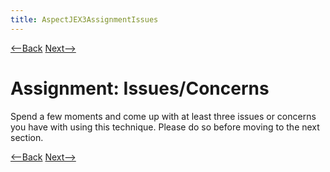 ```yaml
---
title: AspectJEX3AssignmentIssues
---
```

[<--Back](AspectJEX3ApplicationsOfIntroduction) [Next-->](AspectJEX3IssuesConcerns)

# Assignment: Issues/Concerns
Spend a few moments and come up with at least three issues or concerns you have with using this technique. Please do so before moving to the next section.

[<--Back](AspectJEX3ApplicationsOfIntroduction) [Next-->](AspectJEX3IssuesConcerns)
